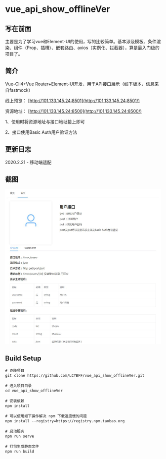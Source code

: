 # vue_api_show_offlineVer

## 写在前面

主要是为了学习vue和Element-UI的使用，写的比较简单。基本涉及模板、条件渲染、组件（Prop、插槽）、嵌套路由、axios（实例化、拦截器），算是最入门级的项目了。

## 简介

Vue-Cli4+Vue Router+Element-UI开发，用于API接口展示（线下版本，信息来自fastmock） 

线上预览： [http://101.133.145.24:8501](http://101.133.145.24:8501/) 

资源地址： [http://101.133.145.24:8500](http://101.133.145.24:8500/) 

1、使用时将资源地址与接口地址接上即可

2、接口使用Basic Auth用户验证方法

## 更新日志

2020.2.21 - 移动端适配

## 截图

 ![](https://raw.githubusercontent.com/LCYBFF/screenshot/master/vue_api_show_offlineVer/1.JPG) 


## Build Setup

```
# 克隆项目
git clone https://github.com/LCYBFF/vue_api_show_offlineVer.git

# 进入项目目录
cd vue_api_show_offlineVer

# 安装依赖
npm install

# 可以使用如下操作解决 npm 下载速度慢的问题
npm install --registry=https://registry.npm.taobao.org

# 启动服务
npm run serve

# 打包生成静态文件
npm run build
```

